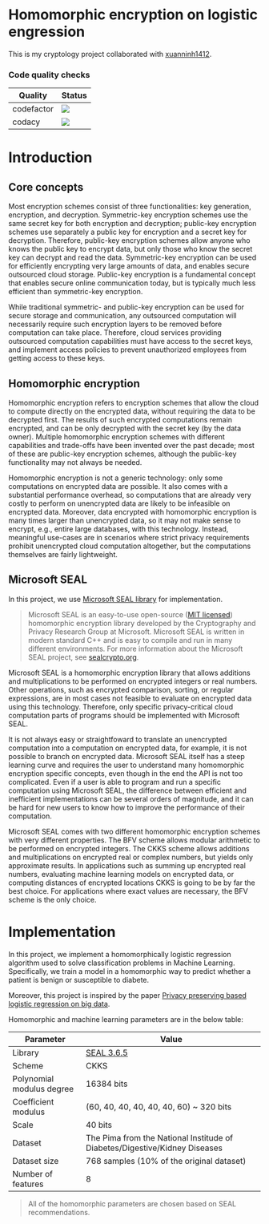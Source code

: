 # Homomorphic encryption on logistic engression
This is my cryptology project collaborated with [xuanninh1412](https://github.com/xuanninh1412).  

### Code quality checks
| Quality | Status |
|---|---|
| codefactor |  <img src="https://www.codefactor.io/repository/github/datthinh1801/homomorphic-encryption-on-logistic-regression/badge"> |
| codacy | <a href="https://www.codacy.com/gh/datthinh1801/Homomorphic-Encryption-on-Logistic-Regression/dashboard?utm_source=github.com&amp;utm_medium=referral&amp;utm_content=datthinh1801/Homomorphic-Encryption-on-Logistic-Regression&amp;utm_campaign=Badge_Grade"><img src="https://app.codacy.com/project/badge/Grade/adf5baa0481e40caa553f59403738698"/></a> |

# Introduction
## Core concepts
Most encryption schemes consist of three functionalities: key generation, encryption, and decryption. Symmetric-key encryption schemes use the same secret key for both encryption and decryption; public-key encryption schemes use separately a public key for encryption and a secret key for decryption. Therefore, public-key encryption schemes allow anyone who knows the public key to encrypt data, but only those who know the secret key can decrypt and read the data. Symmetric-key encryption can be used for efficiently encrypting very large amounts of data, and enables secure outsourced cloud storage. Public-key encryption is a fundamental concept that enables secure online communication today, but is typically much less efficient than symmetric-key encryption.

While traditional symmetric- and public-key encryption can be used for secure storage and communication, any outsourced computation will necessarily require such encryption layers to be removed before computation can take place. Therefore, cloud services providing outsourced computation capabilities must have access to the secret keys, and implement access policies to prevent unauthorized employees from getting access to these keys.  

## Homomorphic encryption
Homomorphic encryption refers to encryption schemes that allow the cloud to compute directly on the encrypted data, without requiring the data to be decrypted first. The results of such encrypted computations remain encrypted, and can be only decrypted with the secret key (by the data owner). Multiple homomorphic encryption schemes with different capabilities and trade-offs have been invented over the past decade; most of these are public-key encryption schemes, although the public-key functionality may not always be needed.

Homomorphic encryption is not a generic technology: only some computations on encrypted data are possible. It also comes with a substantial performance overhead, so computations that are already very costly to perform on unencrypted data are likely to be infeasible on encrypted data. Moreover, data encrypted with homomorphic encryption is many times larger than unencrypted data, so it may not make sense to encrypt, e.g., entire large databases, with this technology. Instead, meaningful use-cases are in scenarios where strict privacy requirements prohibit unencrypted cloud computation altogether, but the computations themselves are fairly lightweight.  

## Microsoft SEAL
In this project, we use [Microsoft SEAL library](https://github.com/microsoft/SEAL) for implementation.  

> Microsoft SEAL is an easy-to-use open-source ([MIT licensed](https://github.com/microsoft/SEAL/blob/main/LICENSE)) homomorphic encryption library developed by the Cryptography and Privacy Research Group at Microsoft. Microsoft SEAL is written in modern standard C++ and is easy to compile and run in many different environments. For more information about the Microsoft SEAL project, see [sealcrypto.org](https://www.microsoft.com/en-us/research/project/microsoft-seal).  

Microsoft SEAL is a homomorphic encryption library that allows additions and multiplications to be performed on encrypted integers or real numbers. Other operations, such as encrypted comparison, sorting, or regular expressions, are in most cases not feasible to evaluate on encrypted data using this technology. Therefore, only specific privacy-critical cloud computation parts of programs should be implemented with Microsoft SEAL.

It is not always easy or straightfoward to translate an unencrypted computation into a computation on encrypted data, for example, it is not possible to branch on encrypted data. Microsoft SEAL itself has a steep learning curve and requires the user to understand many homomorphic encryption specific concepts, even though in the end the API is not too complicated. Even if a user is able to program and run a specific computation using Microsoft SEAL, the difference between efficient and inefficient implementations can be several orders of magnitude, and it can be hard for new users to know how to improve the performance of their computation.

Microsoft SEAL comes with two different homomorphic encryption schemes with very different properties. The BFV scheme allows modular arithmetic to be performed on encrypted integers. The CKKS scheme allows additions and multiplications on encrypted real or complex numbers, but yields only approximate results. In applications such as summing up encrypted real numbers, evaluating machine learning models on encrypted data, or computing distances of encrypted locations CKKS is going to be by far the best choice. For applications where exact values are necessary, the BFV scheme is the only choice.  

# Implementation
In this project, we implement a homomorphically logistic regression algorithm used to solve classification problems in Machine Learning. Specifically, we train a model in a homomorphic way to predict whether a patient is benign or susceptible to diabete.  

Moreover, this project is inspired by the paper [Privacy preserving based logistic regression on big data](https://www.sciencedirect.com/science/article/abs/pii/S1084804520302435).  

Homomorphic and machine learning parameters are in the below table:  

| Parameter | Value |
|---|---|
| Library | [SEAL 3.6.5](https://github.com/microsoft/SEAL/tree/3.6.5) |
| Scheme | CKKS |
| Polynomial modulus degree | 16384 bits |
| Coefficient modulus | (60, 40, 40, 40, 40, 40, 60) ~ 320 bits |
| Scale | 40 bits |
| Dataset | The Pima from the National Institude of Diabetes/Digestive/Kidney Diseases |
| Dataset size | 768 samples (10% of the original dataset) |
| Number of features | 8 |  

> All of the homomorphic parameters are chosen based on SEAL recommendations.
